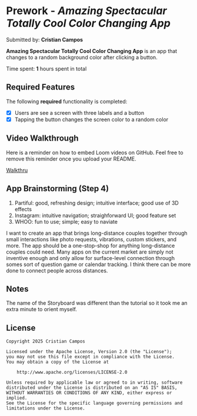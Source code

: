 # Prework - *Amazing Spectacular Totally Cool Color Changing App*

Submitted by: **Cristian Campos**

**Amazing Spectacular Totally Cool Color Changing App** is an app that changes to a random background color after clicking a button.

Time spent: **1** hours spent in total

## Required Features

The following **required** functionality is completed:

- [x] Users are see a screen with three labels and a button
- [x] Tapping the button changes the screen color to a random color
 
## Video Walkthrough

Here is a reminder on how to embed Loom videos on GitHub. Feel free to remove this reminder once you upload your README. 

[Walkthru](https://youtube.com/shorts/23TDZL3RiEk?feature=share)

## App Brainstorming (Step 4)
1. Partiful: good, refreshing design; intuitive interface; good use of 3D effects
2. Instagram: intuitive navigation; straighforward UI; good feature set
3. WHOO: fun to use; simple; easy to naviate

I want to create an app that brings long-distance couples together through small interactions like photo requests, vibrations, custom stickers, and more. The app should be a one-stop-shop for anything long-distance couples could need. Many apps on the current market are simply not inventive enough and only allow for surface-level connection through somes sort of question game or calendar tracking. I think there can be more done to connect people across distances.

## Notes

The name of the Storyboard was different than the tutorial so it took me an extra minute to orient myself.

## License

    Copyright 2025 Cristian Campos

    Licensed under the Apache License, Version 2.0 (the "License");
    you may not use this file except in compliance with the License.
    You may obtain a copy of the License at

        http://www.apache.org/licenses/LICENSE-2.0

    Unless required by applicable law or agreed to in writing, software
    distributed under the License is distributed on an "AS IS" BASIS,
    WITHOUT WARRANTIES OR CONDITIONS OF ANY KIND, either express or implied.
    See the License for the specific language governing permissions and
    limitations under the License.
